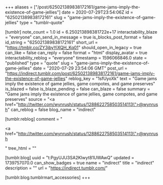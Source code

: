 +++
aliases = ["/post/625021389838172161/game-jams-imply-the-existence-of-game-jellies"]
date = 2020-07-29T23:54:06Z
id = "625021389838172161"
slug = "game-jams-imply-the-existence-of-game-jellies"
type = "tumblr-quote"

[tumblr]
note_count = 1.0
id = 6.250213898381722e+17
interactability_blaze = "everyone"
can_send_in_message = true
is_blocks_post_format = false
id_string = "625021389838172161"
short_url = "https://tmblr.co/ZY3jbyYiXQH_Kq01"
should_open_in_legacy = true
can_like = false
can_reply = false
format = "html"
display_avatar = true
interactability_reblog = "everyone"
timestamp = 1596066846.0
state = "published"
type = "quote"
slug = "game-jams-imply-the-existence-of-game-jellies"
date = "2020-07-29 23:54:06 GMT"
post_url = "https://indirect.tumblr.com/post/625021389838172161/game-jams-imply-the-existence-of-game-jellies"
reblog_key = "1sfUyoXk"
text = "Game jams imply the existence of game jellies, game compotes, and game preserves"
is_blazed = false
is_blaze_pending = false
can_blaze = false
summary = "Game jams imply the existence of game jellies, game compotes, and game preserves"
source = "<a href=\"http://twitter.com/wynrush/status/1288622758503514113\">@wynrush</a>"
can_reblog = false
blog_name = "indirect"

[tumblr.reblog]
comment = "<p><a href=\"http://twitter.com/wynrush/status/1288622758503514113\">@wynrush</a></p>"
tree_html = ""

[tumblr.blog]
uuid = "t:PgyUJU3SA2Klwyt81UWAwQ"
updated = 1739757070.0
can_show_badges = true
name = "indirect"
title = "indirect"
description = ""
url = "https://indirect.tumblr.com/"

[tumblr.blog.tumblrmart_accessories]
+++
